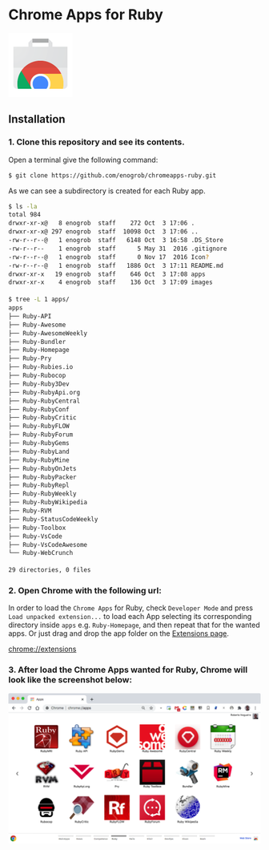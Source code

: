 # Chrome Apps for Ruby

![Chrome Apps logo](images/chrome_apps.png)

## Installation

### 1. Clone this repository and see its contents.
Open a terminal give the following command:

```bash
$ git clone https://github.com/enogrob/chromeapps-ruby.git
```

As we can see a subdirectory is created for each Ruby app.

```bash
$ ls -la
total 984
drwxr-xr-x@   8 enogrob  staff    272 Oct  3 17:06 .
drwxr-xr-x@ 297 enogrob  staff  10098 Oct  3 17:06 ..
-rw-r--r--@   1 enogrob  staff   6148 Oct  3 16:58 .DS_Store
-rw-r--r--    1 enogrob  staff      5 May 31  2016 .gitignore
-rw-r--r--@   1 enogrob  staff      0 Nov 17  2016 Icon?
-rw-r--r--@   1 enogrob  staff   1886 Oct  3 17:11 README.md
drwxr-xr-x   19 enogrob  staff    646 Oct  3 17:08 apps
drwxr-xr-x    4 enogrob  staff    136 Oct  3 17:09 images

$ tree -L 1 apps/
apps
├── Ruby-API
├── Ruby-Awesome
├── Ruby-AwesomeWeekly
├── Ruby-Bundler
├── Ruby-Homepage
├── Ruby-Pry
├── Ruby-Rubies.io
├── Ruby-Rubocop
├── Ruby-Ruby3Dev
├── Ruby-RubyApi.org
├── Ruby-RubyCentral
├── Ruby-RubyConf
├── Ruby-RubyCritic
├── Ruby-RubyFLOW
├── Ruby-RubyForum
├── Ruby-RubyGems
├── Ruby-RubyLand
├── Ruby-RubyMine
├── Ruby-RubyOnJets
├── Ruby-RubyPacker
├── Ruby-RubyRepl
├── Ruby-RubyWeekly
├── Ruby-RubyWikipedia
├── Ruby-RVM
├── Ruby-StatusCodeWeekly
├── Ruby-Toolbox
├── Ruby-VsCode
├── Ruby-VsCodeAwesome
└── Ruby-WebCrunch

29 directories, 0 files
```

### 2. Open Chrome with the following url:
In order to load the `Chrome Apps` for Ruby, check `Developer Mode` and press `Load unpacked extension...` to load each App selecting its corresponding directory inside `apps` e.g. `Ruby-Homepage`, and then repeat that for the wanted apps. Or just drag and drop the app folder on the [Extensions page](chrome://extensions).

[chrome://extensions](chrome://extensions)

### 3. After load the Chrome Apps wanted for Ruby, Chrome will look like the screenshot below:

![Chrome screenshot](images/chrome_screenshot1.png)

